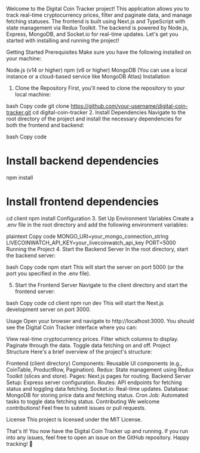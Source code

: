 
Welcome to the Digital Coin Tracker project! This application allows you to track real-time cryptocurrency prices, filter and paginate data, and manage fetching statuses. The frontend is built using Next.js and TypeScript with state management via Redux Toolkit. The backend is powered by Node.js, Express, MongoDB, and Socket.io for real-time updates. Let's get you started with installing and running the project!

Getting Started
Prerequisites
Make sure you have the following installed on your machine:

Node.js (v14 or higher)
npm (v6 or higher)
MongoDB (You can use a local instance or a cloud-based service like MongoDB Atlas)
Installation
1. Clone the Repository
First, you'll need to clone the repository to your local machine:

bash
Copy code
git clone https://github.com/your-username/digital-coin-tracker.git
cd digital-coin-tracker
2. Install Dependencies
Navigate to the root directory of the project and install the necessary dependencies for both the frontend and backend:

bash
Copy code
# Install backend dependencies
npm install

# Install frontend dependencies
cd client
npm install
Configuration
3. Set Up Environment Variables
Create a .env file in the root directory and add the following environment variables:

plaintext
Copy code
MONGO_URI=your_mongo_connection_string
LIVECOINWATCH_API_KEY=your_livecoinwatch_api_key
PORT=5000
Running the Project
4. Start the Backend Server
In the root directory, start the backend server:

bash
Copy code
npm start
This will start the server on port 5000 (or the port you specified in the .env file).

5. Start the Frontend Server
Navigate to the client directory and start the frontend server:

bash
Copy code
cd client
npm run dev
This will start the Next.js development server on port 3000.

Usage
Open your browser and navigate to http://localhost:3000. You should see the Digital Coin Tracker interface where you can:

View real-time cryptocurrency prices.
Filter which columns to display.
Paginate through the data.
Toggle data fetching on and off.
Project Structure
Here's a brief overview of the project's structure:

Frontend (client directory)
Components: Reusable UI components (e.g., CoinTable, ProductRow, Pagination).
Redux: State management using Redux Toolkit (slices and store).
Pages: Next.js pages for routing.
Backend
Server Setup: Express server configuration.
Routes: API endpoints for fetching status and toggling data fetching.
Socket.io: Real-time updates.
Database: MongoDB for storing price data and fetching status.
Cron Job: Automated tasks to toggle data fetching status.
Contributing
We welcome contributions! Feel free to submit issues or pull requests.

License
This project is licensed under the MIT License.

That's it! You now have the Digital Coin Tracker up and running. If you run into any issues, feel free to open an issue on the GitHub repository. Happy tracking! 🚀

